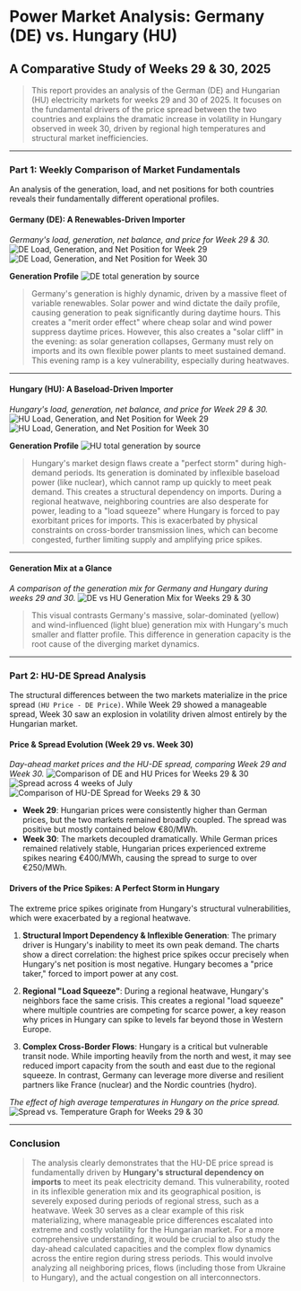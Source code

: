 # Power Market Analysis: Germany (DE) vs. Hungary (HU)

## A Comparative Study of Weeks 29 & 30, 2025

> This report provides an analysis of the German (DE) and Hungarian (HU) electricity markets for weeks 29 and 30 of 2025. It focuses on the fundamental drivers of the price spread between the two countries and explains the dramatic increase in volatility in Hungary observed in week 30, driven by regional high temperatures and structural market inefficiencies.

---

### **Part 1: Weekly Comparison of Market Fundamentals**

An analysis of the generation, load, and net positions for both countries reveals their fundamentally different operational profiles.

#### **Germany (DE): A Renewables-Driven Importer**

*Germany's load, generation, net balance, and price for Week 29 & 30.*
![DE Load, Generation, and Net Position for Week 29](figures/DE_LU_wk29_load_gen_delta_price.png)
![DE Load, Generation, and Net Position for Week 30](figures/DE_LU_wk30_load_gen_delta_price.png)

**Generation Profile**
![DE total generation by source](figures/DE_generation_mix.png)

> Germany's generation is highly dynamic, driven by a massive fleet of variable renewables. Solar power and wind dictate the daily profile, causing generation to peak significantly during daytime hours. This creates a "merit order effect" where cheap solar and wind power suppress daytime prices. However, this also creates a "solar cliff" in the evening: as solar generation collapses, Germany must rely on imports and its own flexible power plants to meet sustained demand. This evening ramp is a key vulnerability, especially during heatwaves.

---

#### **Hungary (HU): A Baseload-Driven Importer**

*Hungary's load, generation, net balance, and price for Week 29 & 30.*
![HU Load, Generation, and Net Position for Week 29](figures/HU_wk29_load_gen_delta_price.png)
![HU Load, Generation, and Net Position for Week 30](figures/HU_wk30_load_gen_delta_price.png)

**Generation Profile**
![HU total generation by source](figures/HU_generation_mix.png)

> Hungary's market design flaws create a "perfect storm" during high-demand periods. Its generation is dominated by inflexible baseload power (like nuclear), which cannot ramp up quickly to meet peak demand. This creates a structural dependency on imports. During a regional heatwave, neighboring countries are also desperate for power, leading to a "load squeeze" where Hungary is forced to pay exorbitant prices for imports. This is exacerbated by physical constraints on cross-border transmission lines, which can become congested, further limiting supply and amplifying price spikes.

---

#### **Generation Mix at a Glance**

*A comparison of the generation mix for Germany and Hungary during weeks 29 and 30.*
![DE vs HU Generation Mix for Weeks 29 & 30](figures/DE_HU_GEN_CONSUMPTION_weeks_29_30.png)

> This visual contrasts Germany's massive, solar-dominated (yellow) and wind-influenced (light blue) generation mix with Hungary's much smaller and flatter profile. This difference in generation capacity is the root cause of the diverging market dynamics.

---

### **Part 2: HU-DE Spread Analysis**

The structural differences between the two markets materialize in the price spread `(HU Price - DE Price)`. While Week 29 showed a manageable spread, Week 30 saw an explosion in volatility driven almost entirely by the Hungarian market.

#### **Price & Spread Evolution (Week 29 vs. Week 30)**

*Day-ahead market prices and the HU-DE spread, comparing Week 29 and Week 30.*
![Comparison of DE and HU Prices for Weeks 29 & 30](figures/DE_HU_prices.png)
![Spread across 4 weeks of July](figures/HU_DE_LUspread_linear_scale.png)
![Comparison of HU-DE Spread for Weeks 29 & 30](figures/weeks_29_30_comparions_spread.png)

- **Week 29**: Hungarian prices were consistently higher than German prices, but the two markets remained broadly coupled. The spread was positive but mostly contained below €80/MWh.
- **Week 30**: The markets decoupled dramatically. While German prices remained relatively stable, Hungarian prices experienced extreme spikes nearing €400/MWh, causing the spread to surge to over €250/MWh.

#### **Drivers of the Price Spikes: A Perfect Storm in Hungary**

The extreme price spikes originate from Hungary's structural vulnerabilities, which were exacerbated by a regional heatwave.

1.  **Structural Import Dependency & Inflexible Generation**: The primary driver is Hungary's inability to meet its own peak demand. The charts show a direct correlation: the highest price spikes occur precisely when Hungary's net position is most negative. Hungary becomes a "price taker," forced to import power at any cost.

2.  **Regional "Load Squeeze"**: During a regional heatwave, Hungary's neighbors face the same crisis. This creates a regional "load squeeze" where multiple countries are competing for scarce power, a key reason why prices in Hungary can spike to levels far beyond those in Western Europe.

3.  **Complex Cross-Border Flows**: Hungary is a critical but vulnerable transit node. While importing heavily from the north and west, it may see reduced import capacity from the south and east due to the regional squeeze. In contrast, Germany can leverage more diverse and resilient partners like France (nuclear) and the Nordic countries (hydro).

*The effect of high average temperatures in Hungary on the price spread.*
![Spread vs. Temperature Graph for Weeks 29 & 30](figures/spread_vs_temp.png)

---

### **Conclusion**

> The analysis clearly demonstrates that the HU-DE price spread is fundamentally driven by **Hungary's structural dependency on imports** to meet its peak electricity demand. This vulnerability, rooted in its inflexible generation mix and its geographical position, is severely exposed during periods of regional stress, such as a heatwave. Week 30 serves as a clear example of this risk materializing, where manageable price differences escalated into extreme and costly volatility for the Hungarian market. For a more comprehensive understanding, it would be crucial to also study the day-ahead calculated capacities and the complex flow dynamics across the entire region during stress periods. This would involve analyzing all neighboring prices, flows (including those from Ukraine to Hungary), and the actual congestion on all interconnectors.
